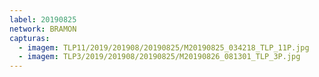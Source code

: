 ```yaml
---
label: 20190825
network: BRAMON
capturas:
  - imagem: TLP11/2019/201908/20190825/M20190825_034218_TLP_11P.jpg
  - imagem: TLP3/2019/201908/20190825/M20190826_081301_TLP_3P.jpg
---
```

